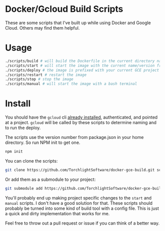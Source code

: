 # Docker/Gcloud Build Scripts

These are some scripts that I've built up while using Docker and Google Cloud.  Others may find them helpful.



# Usage

```bash
./scripts/build # will build the Dockerfile in the current directory named by name/version from package.json
./scripts/start # will start the image with the current name/version from package.json
./scripts/deploy # the image is prefixed with your current GCE project - this will deploy it to GCE
./scripts/restart # restart the image
./scripts/stop # stop the image
./scripts/manual # will start the image with a bash terminal
```

# Install

You should have the `gcloud` cli [already installed](https://cloud.google.com/sdk/downloads), authenticated, and pointed at a project.  `gcloud` will be called by these scripts to determine naming and to run the deploy.

The scripts use the version number from package.json in your home directory.  So run NPM init to get one.

```bash
npm init
```

You can clone the scripts:

```bash
git clone https://github.com/TorchlightSoftware/docker-gce-build.git scripts
```

Or add them as a submodule to your project:

```bash
git submodule add https://github.com/TorchlightSoftware/docker-gce-build.git scripts
```

You'll probably end up making project specific changes to the `start` and `manual` scripts.  I don't have a good solution for that.  These scripts should probably be turned into some kind of build tool with a config file.  This is just a quick and dirty implementation that works for me.

Feel free to throw out a pull request or issue if you can think of a better way.
